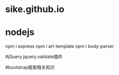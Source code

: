 # sike.github.io
# nodejs
npm i express
npm i art-template
npm i body-parser

#jQuery
jquery.validate插件

#bootstrap框架相关知识